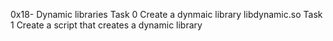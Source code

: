0x18- Dynamic libraries
Task 0 Create a dynmaic library libdynamic.so
Task 1 Create a script that creates a dynamic library
